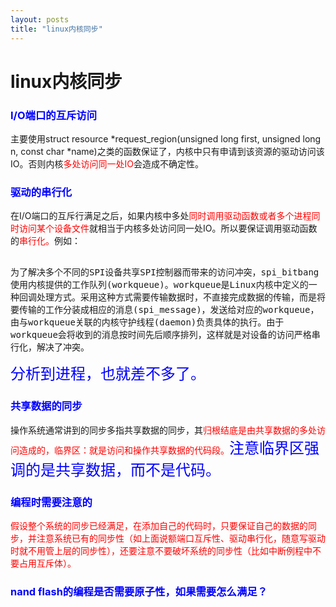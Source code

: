 ```yaml
---
layout: posts
title: "linux内核同步"
---
```


# linux内核同步
### <font color="blue">I/O端口的互斥访问</font>
主要使用struct resource *request_region(unsigned long first, unsigned long n, const char *name)之类的函数保证了，内核中只有申请到该资源的驱动访问该IO。否则内核<font color="red">多处访问同一处IO</font>会造成不确定性。
### <font color="blue">驱动的串行化</font>
在I/O端口的互斥行满足之后，如果内核中多处<font color="red">同时调用驱动函数或者多个进程同时访问某个设备文件</font>就相当于内核多处访问同一处IO。所以要保证调用驱动函数的<font color="red">串行化。</font>例如：
<xmp style="white-space: pre-wrap; word-wrap: break-word;">
为了解决多个不同的SPI设备共享SPI控制器而带来的访问冲突，spi_bitbang使用内核提供的工作队列(workqueue)。workqueue是Linux内核中定义的一种回调处理方式。采用这种方式需要传输数据时，不直接完成数据的传输，而是将要传输的工作分装成相应的消息(spi_message)，发送给对应的workqueue，由与workqueue关联的内核守护线程(daemon)负责具体的执行。由于workqueue会将收到的消息按时间先后顺序排列，这样就是对设备的访问严格串行化，解决了冲突。
</xmp>
</font><font size="5" color="blue">分析到进程，也就差不多了。</font>
### <font color="blue">共享数据的同步</font>
操作系统通常讲到的同步多指共享数据的同步，其<font color="red">归根结底是由共享数据的多处访问造成的，临界区：就是访问和操作共享数据的代码段。</font><font size="5" color="blue">注意临界区强调的是共享数据，而不是代码。</font>
### <font color="blue">编程时需要注意的</font>
<font color="red">假设整个系统的同步已经满足，在添加自己的代码时，只要保证自己的数据的同步，并注意系统已有的同步性（如上面说额端口互斥性、驱动串行化，随意写驱动时就不用管上层的同步性），还要注意不要破坏系统的同步性（比如中断例程中不要占用互斥体）。</font>
### <font color="blue">nand flash的编程是否需要原子性，如果需要怎么满足？</font>